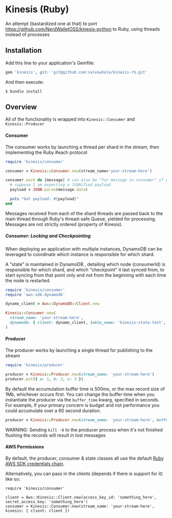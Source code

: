 # Kinesis (Ruby)

An attempt (bastardized one at that) to port https://github.com/NerdWalletOSS/kinesis-python to Ruby, using threads instead of processes

## Installation

Add this line to your application's Gemfile:

```ruby
gem 'kinesis', git: 'git@github.com:saleswhale/kinesis-rb.git'
```

And then execute:

    $ bundle install

## Overview

All of the functionality is wrapped into `Kinesis::Consumer` and `Kinesis::Producer`

#### Consumer

The consumer works by launching a thread per shard in the stream, then implementing the Ruby #each protocol

```ruby
require 'kinesis/consumer'

consumer = Kinesis::Consumer.new(stream_name='your-stream-here')

consumer.each do |message| # can also be "for message in consumer" if you prefer it
  # suppose I am expecting a JSONified payload
  payload = JSON.parse(message.data)

  puts "Got payload: #{payload}"
end
```

Messages received from each of the shard threads are passed back to the main thread through Ruby's thread-safe
Queue, yielded for processing. Messages are not strictly ordered (property of Kinesis).

##### Consumer: Locking and Checkpointing

When deploying an application with multiple instances, DynamoDB can be leveraged to coordinate which instance
is responsible for which shard.

A "state" is maintained in DynamoDB , detailing which node (consumerId) is responsible for which shard, and which
"checkpoint" it last synced from, to start syncing from that point only and not from the beginning with each time
the node is restarted.

```ruby
require 'kinesis/consumer'
require 'aws-sdk-dynamodb'

dynamo_client = Aws::DynamoDB::Client.new

Kinesis::Consumer.new(
  stream_name: 'your-stream-here',
  dynamodb: { client: dynamo_client, table_name: 'kinesis-state-test', consumer_group: 'my-app-name' }
)
```

#### Producer

The producer works by launching a single thread for publishing to the stream

```ruby
require 'kinesis/producer'

producer = Kinesis::Producer.new(stream_name: 'your-stream-here')
producer.put({ a: 1, b: 2, c: 3 })
```

By default the accumulation buffer time is 500ms, or the max record size of 1Mb, whichever occurs first.  You can
change the buffer time when you instantiate the producer via the ``buffer_time`` kwarg, specified in seconds.  For
example, if your primary concern is budget and not performance you could accumulate over a 60 second duration.

```ruby
producer = Kinesis::Producer.new(stream_name: 'your-stream-here', buffer_time: 60)
```

WARNING: Sending `kill -9` to the producer process when it's not finished flushing the records will result in lost messages

#### AWS Permissions
By default, the producer, consumer & state classes all use the default [Ruby AWS SDK credentials chain](https://docs.aws.amazon.com/sdk-for-ruby/v3/developer-guide/setup-config.html).

Alternatively, you can pass in the clients (depends if there is support for it) like so:

```
require 'kinesis/consumer'

client = Aws::Kinesis::Client.new(access_key_id: 'something_here', secret_access_key: 'something_here')
consumer = Kinesis::Consumer.new(stream_name: 'your-stream-here', kinesis: { client: client })
```

